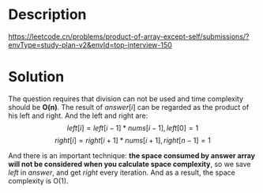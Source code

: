 # Description
https://leetcode.cn/problems/product-of-array-except-self/submissions/?envType=study-plan-v2&envId=top-interview-150

# Solution
The question requires that division can not be used and time complexity should be **O(n)**. The result of $answer[i]$ can be regarded as the product of his left and right. And the left and right are: 
$$left[i] = left[i - 1] * nums[i - 1], left[0] = 1$$
$$right[i] = right[i+1] * nums[i+1], right[n - 1] = 1$$ 

And there is an important technique: **the space consumed by answer array will not be considered when you calculate space complexity**, so we save $left$ in $answer$, and get $right$ every iteration. And as a result, the space complexity is O(1).